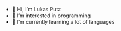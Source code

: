 - 👋 Hi, I’m Lukas Putz 
- 👀 I’m interested in programming
- 🌱 I’m currently learning a lot of languages


<!---
lukas-putz/lukas-putz is a ✨ special ✨ repository because its `README.md` (this file) appears on your GitHub profile.
You can click the Preview link to take a look at your changes.
--->
